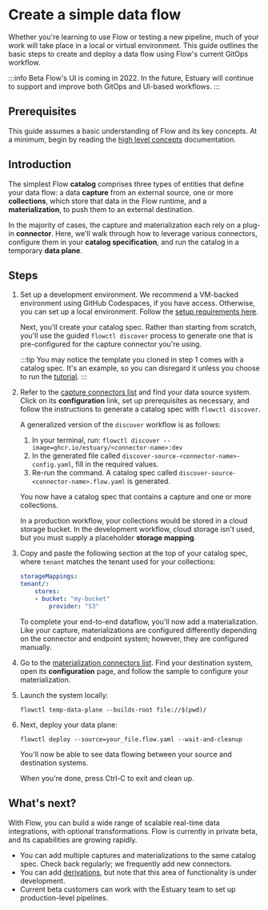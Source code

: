 # Create a simple data flow

Whether you're learning to use Flow or testing a new pipeline, much of your work will take place in a local or virtual environment. This guide outlines the basic steps to create and deploy a data flow using Flow's current GitOps workflow.

:::info Beta
Flow's UI is coming in 2022. In the future, Estuary will continue to support and improve both GitOps and UI-based workflows.
:::

## Prerequisites
This guide assumes a basic understanding of Flow and its key concepts. At a minimum, begin by reading the [high level concepts](../concepts/README.md) documentation.

## Introduction
The simplest Flow **catalog** comprises three types of entities that define your data flow: a data **capture** from an external source, one or more **collections**, which store that data in the Flow runtime, and a **materialization**, to push them to an external destination.

In the majority of cases, the capture and materialization each rely on a plug-in **connector**. Here, we'll walk through how to leverage various connectors, configure them in your **catalog specification**, and run the catalog in a temporary **data plane**.

## Steps
1. Set up a development environment. We recommend a VM-backed environment using GitHub Codespaces, if you have access. Otherwise, you can set up a local environment. Follow the [setup requirements here](../getting-started/installation.md).

    Next, you'll create your catalog spec. Rather than starting from scratch, you'll use the guided `flowctl discover` process to generate one that is pre-configured for the capture connector you're using.

    :::tip
    You may notice the template you cloned in step 1 comes with a catalog spec. It's an example, so you can disregard it unless you choose to run the [tutorial](../getting-started/flow-tutorials/hello-flow).
    :::

2. Refer to the [capture connectors list](../reference/connectors/capture-connectors) and find your data source system. Click on its **configuration** link, set up prerequisites as necessary, and follow the instructions to generate a catalog spec with `flowctl discover`.

    A generalized version of the `discover` workflow is as follows:
    1. In your terminal, run: `flowctl discover --image=ghcr.io/estuary/<connector-name>:dev`
    2. In the generated file called `discover-source-<connector-name>-config.yaml`, fill in the required values.
    3. Re-run the command. A catalog spec called `discover-source-<connector-name>.flow.yaml` is generated.

    You now have a catalog spec that contains a capture and one or more collections.

    In a production workflow, your collections would be stored in a cloud storage bucket. In the development workflow, cloud storage isn't used, but you must supply a placeholder **storage mapping**.

3. Copy and paste the following section at the top of your catalog spec, where `tenant` matches the tenant used for your collections:

    ```yaml
    storageMappings:
    tenant/:
        stores:
        - bucket: "my-bucket"
            provider: "S3"
    ```

    To complete your end-to-end dataflow, you'll now add a materialization. Like your capture, materializations are configured differently depending on the connector and endpoint system; however, they are configured manually.

4. Go to the [materialization connectors list](../reference/connectors/materialization-connectors). Find your destination system, open its **configuration** page, and follow the sample to configure your materialization.

5. Launch the system locally:
    ```console
    flowctl temp-data-plane --builds-root file://$(pwd)/
    ```
6. Next, deploy your data plane:
    ```console
    flowctl deploy --source=your_file.flow.yaml --wait-and-cleanup
    ```
    You'll now be able to see data flowing between your source and destination systems.

    When you're done, press Ctrl-C to exit and clean up.

## What's next?

With Flow, you can build a wide range of scalable real-time data integrations, with optional transformations. Flow is currently in private beta, and its capabilities are growing rapidly.
* You can add multiple captures and materializations to the same catalog spec. Check back regularly; we frequently add new connectors.
* You can add [derivations](../concepts/catalog-entities/derivations/README.md), but note that this area of functionality is under development.
* Current beta customers can work with the Estuary team to set up production-level pipelines.